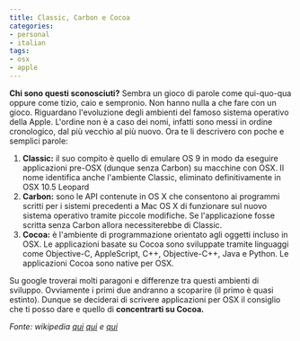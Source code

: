 ```yaml
---
title: Classic, Carbon e Cocoa
categories:
- personal
- italian
tags:
- osx
- apple
---
```

**Chi sono questi sconosciuti?** Sembra un gioco di parole come qui-quo-qua oppure come tizio, caio e sempronio. Non hanno nulla a che fare con un gioco. Riguardano l'evoluzione degli ambienti del famoso sistema operativo della Apple. L'ordine non è a caso dei nomi, infatti sono messi in ordine cronologico, dal più vecchio al più nuovo. Ora te li descrivero con poche e semplici parole:

  1. **Classic:** il suo compito è quello di emulare OS 9 in modo da eseguire applicazioni pre-OSX (dunque senza Carbon) su macchine con OSX. Il nome identifica anche l'ambiente Classic, eliminato definitivamente in OSX 10.5 Leopard
  2. **Carbon:** sono le API contenute in OS X che consentono ai programmi scritti per i sistemi precedenti a Mac OS X di funzionare sul nuovo sistema operativo tramite piccole modifiche. Se l'applicazione fosse scritta senza Carbon allora necessiterebbe di Classic.
  3. **Cocoa:** è l'ambiente di programmazione orientato agli oggetti incluso in OSX. Le applicazioni basate su Cocoa sono sviluppate tramite linguaggi come Objective-C, AppleScript, C++, Objective-C++, Java e Python. Le applicazioni Cocoa sono native per OSX.
  
Su google troverai molti paragoni e differenze tra questi ambienti di
sviluppo. Ovviamente i primi due andranno a scoparire (il primo è quasi
estinto). Dunque se deciderai di scrivere applicazioni per OSX il consiglio
che ti posso dare e quello di **concentrarti su Cocoa.**

_Fonte: wikipedia [qui](http://it.wikipedia.org/wiki/Cocoa)
[qui](http://it.wikipedia.org/wiki/Classic_(Mac_OS_X)) e
[qui](http://it.wikipedia.org/wiki/Carbon_(API))_

